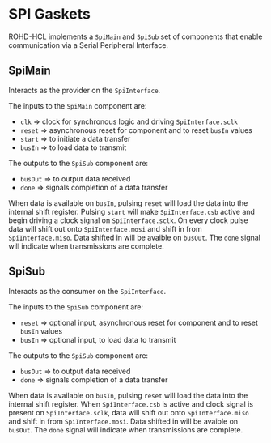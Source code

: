 # SPI Gaskets

ROHD-HCL implements a `SpiMain` and `SpiSub` set of components that enable communication via a Serial Peripheral Interface.

## SpiMain

Interacts as the provider on the `SpiInterface`.

The inputs to the `SpiMain` component are:

* `clk` => clock for synchronous logic and driving `SpiInterface.sclk`
* `reset` => asynchronous reset for component and to reset `busIn` values
* `start` => to initiate a data transfer
* `busIn` => to load data to transmit

The outputs to the `SpiSub` component are:

* `busOut` => to output data received
* `done` => signals completion of a data transfer

When data is available on `busIn`, pulsing `reset` will load the data into the internal shift register. Pulsing `start` will make `SpiInterface.csb` active and begin driving a clock signal on `SpiInterface.sclk`. On every clock pulse data will shift out onto `SpiInterface.mosi` and shift in from `SpiInterface.miso`. Data shifted in will be avaible on `busOut`. The `done` signal will indicate when transmissions are complete.

## SpiSub

Interacts as the consumer on the `SpiInterface`.

The inputs to the `SpiSub` component are:

* `reset` => optional input, asynchronous reset for component and to reset `busIn` values
* `busIn` => optional input, to load data to transmit

The outputs to the `SpiSub` component are:

* `busOut` => to output data received
* `done` => signals completion of a data transfer

When data is available on `busIn`, pulsing `reset` will load the data into the internal shift register. When `SpiInterface.csb` is active and clock signal is present on `SpiInterface.sclk`, data will shift out onto `SpiInterface.miso` and shift in from `SpiInterface.mosi`. Data shifted in will be avaible on `busOut`. The `done` signal will indicate when transmissions are complete.
